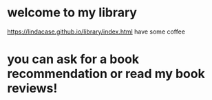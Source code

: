# welcome to my library
https://lindacase.github.io/library/index.html
have some coffee 
# you can ask for a book recommendation or read my book reviews!
